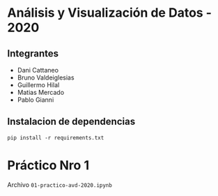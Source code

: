 
# Análisis y Visualización de Datos - 2020
## Integrantes

* Dani Cattaneo
* Bruno Valdeiglesias
* Guillermo Hilal
* Matias Mercado
* Pablo Gianni

## Instalacion de dependencias
`pip install -r requirements.txt`

# Práctico Nro 1
Archivo `01-practico-avd-2020.ipynb`
